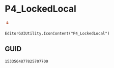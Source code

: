 # P4_LockedLocal
![](/img/P4_LockedLocal.png)

``` CSharp
EditorGUIUtility.IconContent("P4_LockedLocal")
```
## GUID
```
1533564877825707700
```
